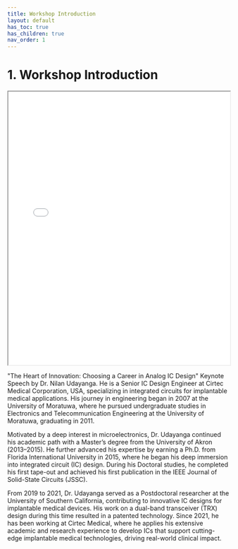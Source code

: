 ```yaml
---
title: Workshop Introduction
layout: default
has_toc: true
has_children: true
nav_order: 1
---
```


# 1. Workshop Introduction

<iframe src="./slides/1_skillsurf_workshop_2025.pdf" width="100%" height="620px">
  This browser does not support PDFs. Please download the PDF to view it: <a href="./slides/1_skillsurf_workshop_2025.pdf">Download PDF</a>.
</iframe>

<br>

"The Heart of Innovation: Choosing a Career in Analog IC Design" Keynote Speech by Dr. Nilan Udayanga. He is a Senior IC Design Engineer at Cirtec Medical Corporation, USA, specializing in integrated circuits for implantable medical applications. His journey in engineering began in 2007 at the University of Moratuwa, where he pursued undergraduate studies in Electronics and Telecommunication Engineering at the University of Moratuwa, graduating in 2011.

Motivated by a deep interest in microelectronics, Dr. Udayanga continued his academic path with a Master’s degree from the University of Akron (2013–2015). He further advanced his expertise by earning a Ph.D. from Florida International University in 2015, where he began his deep immersion into integrated circuit (IC) design. During his Doctoral studies, he completed his first tape-out and achieved his first publication in the IEEE Journal of Solid-State Circuits (JSSC).

From 2019 to 2021, Dr. Udayanga served as a Postdoctoral researcher at the University of Southern California, contributing to innovative IC designs for implantable medical devices. His work on a dual-band transceiver (TRX) design during this time resulted in a patented technology. Since 2021, he has been working at Cirtec Medical, where he applies his extensive academic and research experience to develop ICs that support cutting-edge implantable medical technologies, driving real-world clinical impact.